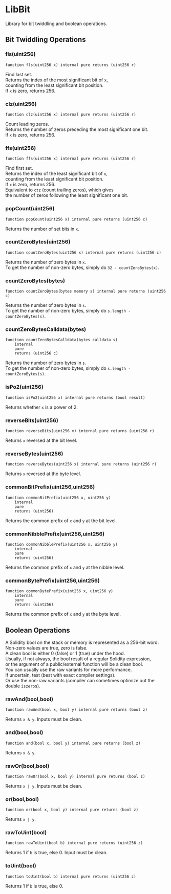 # LibBit

Library for bit twiddling and boolean operations.






<!-- customintro:start --><!-- customintro:end -->

## Bit Twiddling Operations

### fls(uint256)

```solidity
function fls(uint256 x) internal pure returns (uint256 r)
```

Find last set.   
Returns the index of the most significant bit of `x`,   
counting from the least significant bit position.   
If `x` is zero, returns 256.

### clz(uint256)

```solidity
function clz(uint256 x) internal pure returns (uint256 r)
```

Count leading zeros.   
Returns the number of zeros preceding the most significant one bit.   
If `x` is zero, returns 256.

### ffs(uint256)

```solidity
function ffs(uint256 x) internal pure returns (uint256 r)
```

Find first set.   
Returns the index of the least significant bit of `x`,   
counting from the least significant bit position.   
If `x` is zero, returns 256.   
Equivalent to `ctz` (count trailing zeros), which gives   
the number of zeros following the least significant one bit.

### popCount(uint256)

```solidity
function popCount(uint256 x) internal pure returns (uint256 c)
```

Returns the number of set bits in `x`.

### countZeroBytes(uint256)

```solidity
function countZeroBytes(uint256 x) internal pure returns (uint256 c)
```

Returns the number of zero bytes in `x`.   
To get the number of non-zero bytes, simply do `32 - countZeroBytes(x)`.

### countZeroBytes(bytes)

```solidity
function countZeroBytes(bytes memory s) internal pure returns (uint256 c)
```

Returns the number of zero bytes in `s`.   
To get the number of non-zero bytes, simply do `s.length - countZeroBytes(s)`.

### countZeroBytesCalldata(bytes)

```solidity
function countZeroBytesCalldata(bytes calldata s)
    internal
    pure
    returns (uint256 c)
```

Returns the number of zero bytes in `s`.   
To get the number of non-zero bytes, simply do `s.length - countZeroBytes(s)`.

### isPo2(uint256)

```solidity
function isPo2(uint256 x) internal pure returns (bool result)
```

Returns whether `x` is a power of 2.

### reverseBits(uint256)

```solidity
function reverseBits(uint256 x) internal pure returns (uint256 r)
```

Returns `x` reversed at the bit level.

### reverseBytes(uint256)

```solidity
function reverseBytes(uint256 x) internal pure returns (uint256 r)
```

Returns `x` reversed at the byte level.

### commonBitPrefix(uint256,uint256)

```solidity
function commonBitPrefix(uint256 x, uint256 y)
    internal
    pure
    returns (uint256)
```

Returns the common prefix of `x` and `y` at the bit level.

### commonNibblePrefix(uint256,uint256)

```solidity
function commonNibblePrefix(uint256 x, uint256 y)
    internal
    pure
    returns (uint256)
```

Returns the common prefix of `x` and `y` at the nibble level.

### commonBytePrefix(uint256,uint256)

```solidity
function commonBytePrefix(uint256 x, uint256 y)
    internal
    pure
    returns (uint256)
```

Returns the common prefix of `x` and `y` at the byte level.

## Boolean Operations

A Solidity bool on the stack or memory is represented as a 256-bit word.   
Non-zero values are true, zero is false.   
A clean bool is either 0 (false) or 1 (true) under the hood.   
Usually, if not always, the bool result of a regular Solidity expression,   
or the argument of a public/external function will be a clean bool.   
You can usually use the raw variants for more performance.   
If uncertain, test (best with exact compiler settings).   
Or use the non-raw variants (compiler can sometimes optimize out the double `iszero`s).

### rawAnd(bool,bool)

```solidity
function rawAnd(bool x, bool y) internal pure returns (bool z)
```

Returns `x & y`. Inputs must be clean.

### and(bool,bool)

```solidity
function and(bool x, bool y) internal pure returns (bool z)
```

Returns `x & y`.

### rawOr(bool,bool)

```solidity
function rawOr(bool x, bool y) internal pure returns (bool z)
```

Returns `x | y`. Inputs must be clean.

### or(bool,bool)

```solidity
function or(bool x, bool y) internal pure returns (bool z)
```

Returns `x | y`.

### rawToUint(bool)

```solidity
function rawToUint(bool b) internal pure returns (uint256 z)
```

Returns 1 if `b` is true, else 0. Input must be clean.

### toUint(bool)

```solidity
function toUint(bool b) internal pure returns (uint256 z)
```

Returns 1 if `b` is true, else 0.